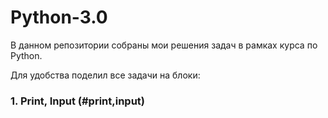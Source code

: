 # Python-3.0

В данном репозитории собраны мои решения задач в рамках курса по Python.


Для удобства поделил все задачи на блоки: 
### 1. Print, Input (#print,input)
